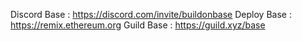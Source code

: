 Discord Base : https://discord.com/invite/buildonbase
Deploy Base : https://remix.ethereum.org
Guild Base : https://guild.xyz/base
